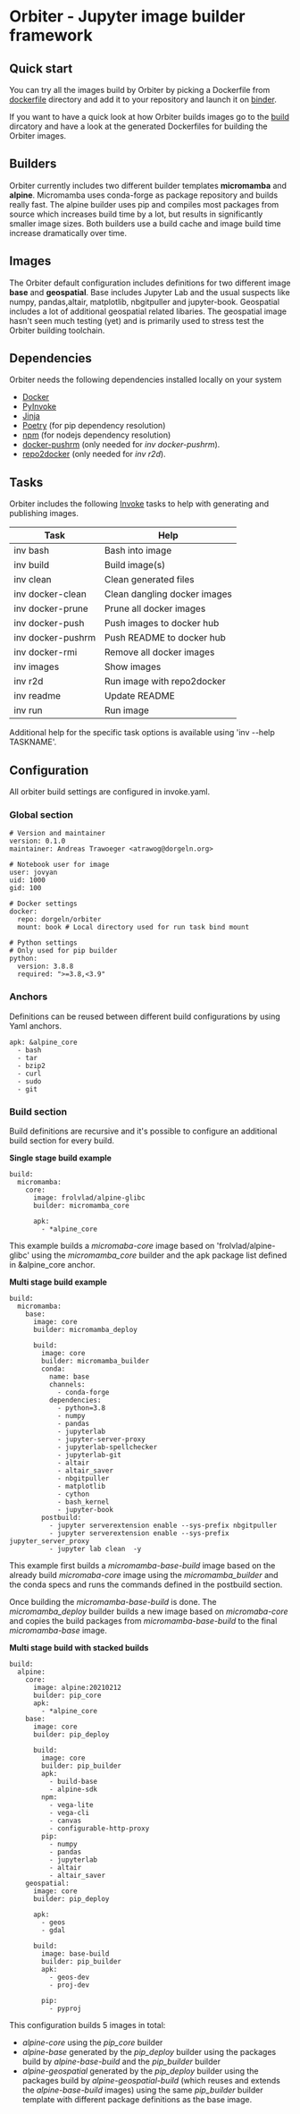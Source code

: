# Orbiter - Jupyter image builder framework

## Quick start

You can try all the images build by Orbiter by picking a Dockerfile from [dockerfile](https://github.com/dorgeln/orbiter/tree/main/dockerfiles) directory and add it to your repository and launch it on [binder](https://mybinder.org).

If you want to have a quick look at how Orbiter builds images go to the [build](https://github.com/dorgeln/orbiter/tree/main/build) dircatory and have a look at the generated Dockerfiles for building the Orbiter images.


## Builders

Orbiter currently includes two different builder templates **micromamba** and **alpine**. Micromamba uses conda-forge as package repository and builds really fast. The alpine builder uses pip and compiles most packages from source which increases build time by a lot, but results in significantly smaller image sizes. Both builders use a build cache and image build time increase dramatically over time.


## Images

The Orbiter default configuration includes definitions for two different image **base** and **geospatial**. Base includes Jupyter Lab and the usual suspects like numpy, pandas,altair, matplotlib, nbgitpuller and jupyter-book. Geospatial includes a lot of additional geospatial related libaries. The geospatial image hasn't seen much testing (yet) and is primarily used to stress test the Orbiter building toolchain.


## Dependencies

Orbiter needs the following dependencies installed locally on your system

* [Docker](https://www.docker.com/)
* [PyInvoke](http://www.pyinvoke.org/)
* [Jinja](https://jinja.palletsprojects.com/en/3.0.x/)
* [Poetry](https://python-poetry.org/) (for pip dependency resolution)
* [npm](https://www.npmjs.com/) (for nodejs dependency resolution)
* [docker-pushrm](https://github.com/christian-korneck/docker-pushrm) (only needed for *inv docker-pushrm*).
* [repo2docker](https://repo2docker.readthedocs.io/) (only needed for *inv r2d*).


## Tasks

Orbiter includes the following [Invoke](http://www.pyinvoke.org/) tasks to help with generating and publishing images.

| Task | Help |
| --- | --- |
| inv bash | Bash into image |
| inv build | Build image(s) |
| inv clean | Clean generated files |
| inv docker-clean | Clean dangling docker images |
| inv docker-prune | Prune all docker images |
| inv docker-push | Push images to docker hub |
| inv docker-pushrm | Push README to docker hub |
| inv docker-rmi | Remove all docker images |
| inv images | Show images |
| inv r2d | Run image with repo2docker |
| inv readme | Update README |
| inv run | Run image |


Additional help for the specific task options is available using 'inv --help TASKNAME'.


## Configuration 

All orbiter build settings are configured in invoke.yaml. 

### Global section

```
# Version and maintainer
version: 0.1.0 
maintainer: Andreas Trawoeger <atrawog@dorgeln.org>

# Notebook user for image
user: jovyan
uid: 1000
gid: 100

# Docker settings
docker:
  repo: dorgeln/orbiter
  mount: book # Local directory used for run task bind mount

# Python settings
# Only used for pip builder
python:
  version: 3.8.8
  required: ">=3.8,<3.9"
```

### Anchors

Definitions can be reused between different build configurations by using Yaml anchors.

```
apk: &alpine_core
  - bash 
  - tar
  - bzip2 
  - curl 
  - sudo
  - git
```

### Build section

Build definitions are recursive and it's possible to configure an additional build section for every build.

**Single stage build example**

```
build:
  micromamba:
    core:
      image: frolvlad/alpine-glibc
      builder: micromamba_core

      apk: 
        - *alpine_core
```

This example builds a *micromaba-core* image based on 'frolvlad/alpine-glibc' using the *micromamba_core* builder and the apk package list defined in &alpine_core anchor.

**Multi stage build example**

```
build:
  micromamba:
    base:
      image: core   
      builder: micromamba_deploy

      build:
        image: core 
        builder: micromamba_builder
        conda:
          name: base
          channels:
            - conda-forge
          dependencies:
            - python=3.8 
            - numpy
            - pandas
            - jupyterlab
            - jupyter-server-proxy
            - jupyterlab-spellchecker
            - jupyterlab-git
            - altair
            - altair_saver
            - nbgitpuller
            - matplotlib
            - cython
            - bash_kernel
            - jupyter-book
        postbuild:
          - jupyter serverextension enable --sys-prefix nbgitpuller
          - jupyter serverextension enable --sys-prefix jupyter_server_proxy
          - jupyter lab clean  -y
```

This example first builds a *micromamba-base-build* image based on the already build *micromaba-core* image using the *micromamba_builder* and the conda specs and runs the commands defined in the postbuild section.

Once building the *micromamba-base-build* is done. The *micromamba_deploy* builder builds a new image based on *micromaba-core* and copies the build packages from *micromamba-base-build* to the final *micromamba-base* image.

**Multi stage build with stacked builds**

```
build:
  alpine:
    core:
      image: alpine:20210212
      builder: pip_core
      apk:
        - *alpine_core 
    base:
      image: core   
      builder: pip_deploy

      build:
        image: core 
        builder: pip_builder
        apk: 
          - build-base
          - alpine-sdk
        npm:
          - vega-lite
          - vega-cli
          - canvas
          - configurable-http-proxy
        pip:
          - numpy
          - pandas
          - jupyterlab
          - altair
          - altair_saver
    geospatial:
      image: core
      builder: pip_deploy

      apk: 
        - geos
        - gdal

      build:
        image: base-build 
        builder: pip_builder
        apk: 
          - geos-dev
          - proj-dev

        pip: 
          - pyproj
```

This configuration builds 5 images in total:

* *alpine-core* using the *pip_core* builder
* *alpine-base* generated by the *pip_deploy* builder using the packages build by *alpine-base-build* and the *pip_builder* builder
* *alpine-geospatial* generated by the *pip_deploy* builder using the packages build by *alpine-geospatial-build* (which reuses and extends the *alpine-base-build* images) using the same *pip_builder* builder template with different package definitions as the base image.
